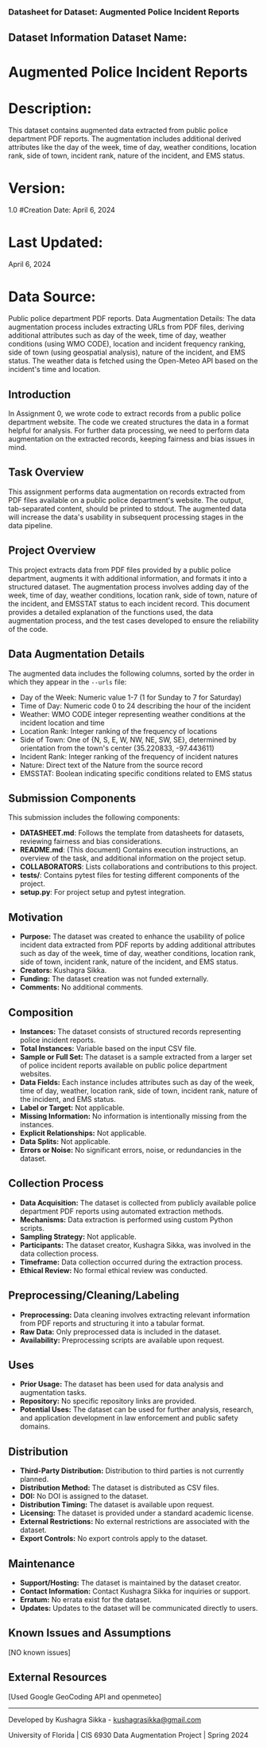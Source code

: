 ### Datasheet for Dataset: Augmented Police Incident Reports

## Dataset Information Dataset Name:
# Augmented Police Incident Reports

# Description:
This dataset contains augmented data extracted from public police department PDF reports. The augmentation includes additional derived attributes like the day of the week, time of day, weather conditions, location rank, side of town, incident rank, nature of the incident, and EMS status.

# Version:
1.0
#Creation Date:
April 6, 2024

# Last Updated:

April 6, 2024
# Data Source:

Public police department PDF reports.
Data Augmentation Details:
The data augmentation process includes extracting URLs from PDF files, deriving additional attributes such as day of the week, time of day, weather conditions (using WMO CODE), location and incident frequency ranking, side of town (using geospatial analysis), nature of the incident, and EMS status. The weather data is fetched using the Open-Meteo API based on the incident's time and location.

## Introduction

In Assignment 0, we wrote code to extract records from a public police department website. The code we created structures the data in a format helpful for analysis. For further data processing, we need to perform data augmentation on the extracted records, keeping fairness and bias issues in mind.

## Task Overview

This assignment performs data augmentation on records extracted from PDF files available on a public police department's website. The output, tab-separated content, should be printed to stdout. The augmented data will increase the data's usability in subsequent processing stages in the data pipeline.

## Project Overview

This project extracts data from PDF files provided by a public police department, augments it with additional information, and formats it into a structured dataset. The augmentation process involves adding day of the week, time of day, weather conditions, location rank, side of town, nature of the incident, and EMSSTAT status to each incident record. This document provides a detailed explanation of the functions used, the data augmentation process, and the test cases developed to ensure the reliability of the code.


## Data Augmentation Details

The augmented data includes the following columns, sorted by the order in which they appear in the `--urls` file:

- Day of the Week: Numeric value 1-7 (1 for Sunday to 7 for Saturday)
- Time of Day: Numeric code 0 to 24 describing the hour of the incident
- Weather: WMO CODE integer representing weather conditions at the incident location and time
- Location Rank: Integer ranking of the frequency of locations
- Side of Town: One of {N, S, E, W, NW, NE, SW, SE}, determined by orientation from the town's center (35.220833, -97.443611)
- Incident Rank: Integer ranking of the frequency of incident natures
- Nature: Direct text of the Nature from the source record
- EMSSTAT: Boolean indicating specific conditions related to EMS status

## Submission Components

This submission includes the following components:

- **DATASHEET.md**: Follows the template from datasheets for datasets, reviewing fairness and bias considerations.
- **README.md**: (This document) Contains execution instructions, an overview of the task, and additional information on the project setup.
- **COLLABORATORS**: Lists collaborations and contributions to this project.
- **tests/**: Contains pytest files for testing different components of the project.
- **setup.py**: For project setup and pytest integration.

## Motivation

- **Purpose:** The dataset was created to enhance the usability of police incident data extracted from PDF reports by adding additional attributes such as day of the week, time of day, weather conditions, location rank, side of town, incident rank, nature of the incident, and EMS status.
- **Creators:** Kushagra Sikka.
- **Funding:** The dataset creation was not funded externally.
- **Comments:** No additional comments.

## Composition

- **Instances:** The dataset consists of structured records representing police incident reports.
- **Total Instances:** Variable based on the input CSV file.
- **Sample or Full Set:** The dataset is a sample extracted from a larger set of police incident reports available on public police department websites.
- **Data Fields:** Each instance includes attributes such as day of the week, time of day, weather, location rank, side of town, incident rank, nature of the incident, and EMS status.
- **Label or Target:** Not applicable.
- **Missing Information:** No information is intentionally missing from the instances.
- **Explicit Relationships:** Not applicable.
- **Data Splits:** Not applicable.
- **Errors or Noise:** No significant errors, noise, or redundancies in the dataset.

## Collection Process

- **Data Acquisition:** The dataset is collected from publicly available police department PDF reports using automated extraction methods.
- **Mechanisms:** Data extraction is performed using custom Python scripts.
- **Sampling Strategy:** Not applicable.
- **Participants:** The dataset creator, Kushagra Sikka, was involved in the data collection process.
- **Timeframe:** Data collection occurred during the extraction process.
- **Ethical Review:** No formal ethical review was conducted.

## Preprocessing/Cleaning/Labeling

- **Preprocessing:** Data cleaning involves extracting relevant information from PDF reports and structuring it into a tabular format.
- **Raw Data:** Only preprocessed data is included in the dataset.
- **Availability:** Preprocessing scripts are available upon request.

## Uses

- **Prior Usage:** The dataset has been used for data analysis and augmentation tasks.
- **Repository:** No specific repository links are provided.
- **Potential Uses:** The dataset can be used for further analysis, research, and application development in law enforcement and public safety domains.

## Distribution

- **Third-Party Distribution:** Distribution to third parties is not currently planned.
- **Distribution Method:** The dataset is distributed as CSV files.
- **DOI:** No DOI is assigned to the dataset.
- **Distribution Timing:** The dataset is available upon request.
- **Licensing:** The dataset is provided under a standard academic license.
- **External Restrictions:** No external restrictions are associated with the dataset.
- **Export Controls:** No export controls apply to the dataset.

## Maintenance

- **Support/Hosting:** The dataset is maintained by the dataset creator.
- **Contact Information:** Contact Kushagra Sikka for inquiries or support.
- **Erratum:** No errata exist for the dataset.
- **Updates:** Updates to the dataset will be communicated directly to users.

## Known Issues and Assumptions

[NO known issues]

## External Resources

[Used Google GeoCoding API and openmeteo]

---

Developed by Kushagra Sikka - kushagrasikka@gmail.com

University of Florida | CIS 6930 Data Augmentation Project | Spring 2024
